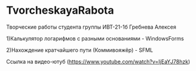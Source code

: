 # TvorcheskayaRabota

Творческие работы студента группы ИВТ-21-1б Гребнева Алексея

1)Калькулятор логарифмов с разными основаниями - WindowsForms

2)Нахождение кратчайшего пути (Коммивояжёр) - SFML

Ссылка на видео-ютуб (https://www.youtube.com/watch?v=IjEaYJ78hzk)
